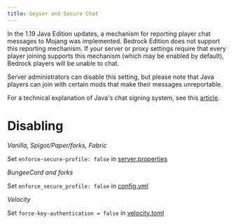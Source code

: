 ```yaml
---
title: Geyser and Secure Chat
---
```


In the 1.19 Java Edition updates, a mechanism for reporting player chat messages to Mojang was implemented. 
Bedrock Edition does not support this reporting mechanism.
If your server or proxy settings require that every player joining supports this mechanism (which may be enabled by default), 
Bedrock players will be unable to chat.

Server administrators can disable this setting, but please note that Java players can join with certain mods that make their messages unreportable.

For a technical explanation of Java's chat signing system, see this [article](https://gist.github.com/kennytv/ed783dd244ca0321bbd882c347892874).

# Disabling

*Vanilla, Spigot/Paper/forks, Fabric*

Set `enforce-secure-profile: false` in [server.properties](https://minecraft.fandom.com/wiki/Server.properties)

*BungeeCord and forks*

Set `enforce_secure_profile: false` in [config.yml](https://www.spigotmc.org/wiki/bungeecord-configuration-guide/)

*Velocity*

Set `force-key-authentication = false` in [velocity.toml](https://github.com/PaperMC/Velocity/blob/dev/3.0.0/proxy/src/main/resources/default-velocity.toml#L19)
